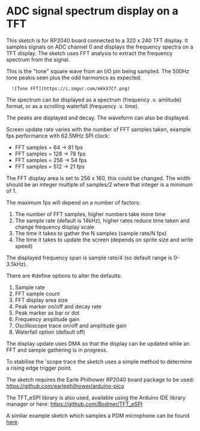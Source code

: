 # ADC signal spectrum display on a TFT

This sketch is for RP2040 board connected to a 320 x 240 TFT display. It samples signals on ADC channel 0 and displays the frequency spectra on a TFT display.  The sketch uses FFT analysis to extract the frequency spectrum from the signal.

This is the "tone" square wave from an I/O pin being sampled. The 500Hz tone peakis seen plus the odd harmonics as expected.

      ![Tone FFT](https://i.imgur.com/mkkX7Cf.png)

The spectrum can be displayed as a spectrum (frequency .v. amlitude) format, or as a scrolling waterfall (frequency .v. time).

The peaks are displayed and decay. The waveform can also be displayed.

Screen update rate varies with the number of FFT samples taken, example fps performance with 62.5MHz SPI clock:
* FFT samples = 64  ->  81 fps
* FFT samples = 128 ->  78 fps
* FFT samples = 256 ->  54 fps
* FFT samples = 512 ->  21 fps

The FFT display area is set to 256 x 160, this could be changed. The width should be an integer multiple of samples/2 where that integer is a minimum of 1.

The maximum fps will depend on a number of factors:
1. The number of FFT samples, higher numbers take more time
2. The sample rate (default is 14kHz), higher rates reduce time taken and change frequency display scale
3. The time it takes to gather the N samples (sample rate/N fps)
4. The time it takes to update the screen (depends on sprite size and write speed)

The displayed frequency span is sample rate/4 (so default range is 0-3.5kHz).

There are #define options to alter the defaults:
1. Sample rate
2. FFT sample count
3. FFT display area size
4. Peak marker on/off and decay rate
5. Peak marker as bar or dot
6. Frequency amplitude gain
7. Oscilloscope trace on/off and amplitude gain
8. Waterfall option (default off)

The display update uses DMA so that the display can be updated while an FFT and sample gathering is in progress.

To stabilise the 'scope trace the sketch uses a simple method to determine a rising edge trigger point.

The sketch requires the Earle Philhower RP2040 board package to be used:
https://github.com/earlephilhower/arduino-pico

The TFT_eSPI library is also used, available using the Arduino IDE library manager or here:
https://github.com/Bodmer/TFT_eSPI

A similar example sketch which samples a PDM microphone can be found [here](https://github.com/Bodmer/Audio-Spectrum-FFT).
